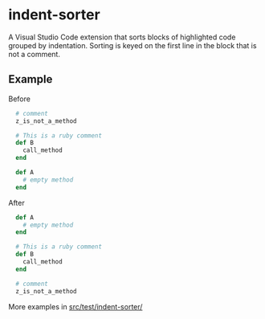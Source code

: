 # indent-sorter

A Visual Studio Code extension that sorts blocks of highlighted code grouped by indentation. Sorting is keyed on the first line in the block that is not a comment.

## Example

Before

```ruby
  # comment
  z_is_not_a_method

  # This is a ruby comment
  def B
    call_method
  end

  def A
    # empty method
  end
```

After

```ruby
  def A
    # empty method
  end

  # This is a ruby comment
  def B
    call_method
  end

  # comment
  z_is_not_a_method
```

More examples in [src/test/indent-sorter/](src/test/indent-sorter/)
